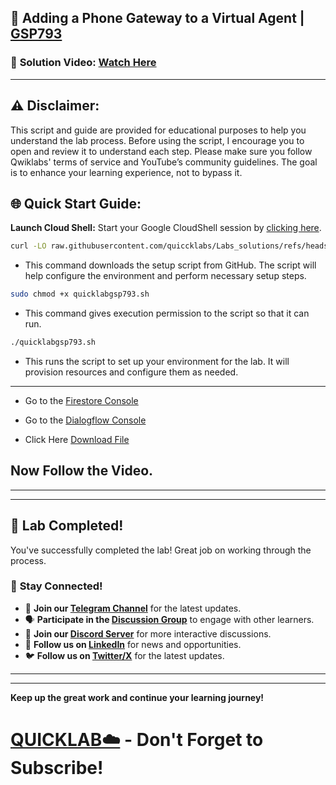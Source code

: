 

## 🚀 Adding a Phone Gateway to a Virtual Agent | [GSP793](http://cloudskillsboost.google/focuses/12038?parent=catalog)

### 🔗 **Solution Video:** [Watch Here](https://youtu.be/mqhU55z07is)

---

## ⚠️ **Disclaimer:**
This script and guide are provided for educational purposes to help you understand the lab process. Before using the script, I encourage you to open and review it to understand each step. Please make sure you follow Qwiklabs' terms of service and YouTube’s community guidelines. The goal is to enhance your learning experience, not to bypass it.


## 🌐 **Quick Start Guide:**

**Launch Cloud Shell:**
Start your Google CloudShell session by [clicking here](https://console.cloud.google.com/home/dashboard?project=&pli=1&cloudshell=true).


```bash
curl -LO raw.githubusercontent.com/quiccklabs/Labs_solutions/refs/heads/master/Adding%20a%20Phone%20Gateway%20to%20a%20Virtual%20Agent/quicklabgsp793.sh
```
- This command downloads the setup script from GitHub. The script will help configure the environment and perform necessary setup steps.


```bash
sudo chmod +x quicklabgsp793.sh
```
- This command gives execution permission to the script so that it can run.

```bash
./quicklabgsp793.sh
```
- This runs the script to set up your environment for the lab. It will provision resources and configure them as needed.

---

- Go to the [Firestore Console](https://console.cloud.google.com/firestore/databases?project=)


- Go to the [Dialogflow Console](https://dialogflow.cloud.google.com/)

- Click Here [Download File](https://github.com/quiccklabs/Labs_solutions/blob/master/Adding%20a%20Phone%20Gateway%20to%20a%20Virtual%20Agent/pigeon-travel-gsp-793-cloud-function/quicklab.zip) 


## Now Follow the Video.



---

---

## 🎉 **Lab Completed!**

You've successfully completed the lab! Great job on working through the process.

### 🌟 **Stay Connected!**

- 🔔 **Join our [Telegram Channel](https://t.me/quiccklab)** for the latest updates.
- 🗣 **Participate in the [Discussion Group](https://t.me/Quicklabchat)** to engage with other learners.
- 💬 **Join our [Discord Server](https://discord.gg/7fAVf4USZn)** for more interactive discussions.
- 💼 **Follow us on [LinkedIn](https://www.linkedin.com/company/quicklab-linkedin/)** for news and opportunities.
- 🐦 **Follow us on [Twitter/X](https://x.com/quicklab7)** for the latest updates.


---
---

**Keep up the great work and continue your learning journey!**

# [QUICKLAB☁️](https://www.youtube.com/@quick_lab) - Don't Forget to Subscribe!

